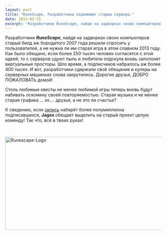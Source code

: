 ```yaml
---
layout: post
title: "RuneScape. Разработчики поднимают старые сервера."
date: 2013-02-25
excerpt: 'Разработчики RuneScape, найдя на задворках своих компьютеров старый билд аж бородатого 2007 года решили спросить у пользователей, а не нужна ли им старая игра в этом славном 2013 году...'
---
```


Разработчики <em><b>RuneScape</b></em>, найдя на задворках своих компьютеров старый билд аж бородатого 2007 года решили спросить у пользователей, а не нужна ли им старая игра в этом славном 2013 году. Как было обещано, если более 250 тысяч человек согласятся с этой идеей, то с серверов сдуют пыль и любители олдскула вновь заполонят виртуальные просторы. Шло время, а подписчиков набралось аж более 400 тысяч. И вот, разработчики сдержали своё обещание и кулеры на серверных машинках снова закрутились. Дорогие друзья, ДОБРО ПОЖАЛОВАТЬ домой!

Столь любимые квесты не менее любимой игры теперь вновь будут набивать оскомину своей повторяемостью. Старая музыка и не менее старая графика ... эх.... друзья, а не это ли счастье?

К сведению, если <a href="http://services.runescape.com/m=poll/rs2007-server?utm_source=jagex&amp;utm_medium=pr&amp;utm_campaign=old-school">запись</a> наберёт более полумиллиона подписавшихся, <b>Jagex </b>обещает выделить на старый проект целую коменду! Так что, всё в твоих руках!

&nbsp;

<a href="http://gamersoul.ru/wp-content/uploads/2013/02/Runescape-Logo.jpg"><img class="size-full wp-image-1487 aligncenter" alt="Runescape-Logo" src="http://gamersoul.ru/wp-content/uploads/2013/02/Runescape-Logo.jpg" width="600" height="300" /></a>